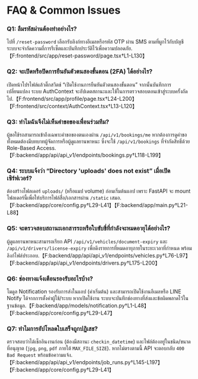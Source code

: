 # FAQ & Common Issues

### Q1: ลืมรหัสผ่านต้องทำอย่างไร?
ไปที่ `/reset-password` เลือกรับลิงก์ทางอีเมลหรือรหัส OTP ผ่าน SMS ตามที่ผูกไว้กับบัญชี ระบบจะจำกัดความถี่การรีเซ็ตและบันทึกประวัติไว้เพื่อความปลอดภัย.【F:frontend/src/app/reset-password/page.tsx†L1-L130】

### Q2: จะเปิดหรือปิดการยืนยันตัวตนสองขั้นตอน (2FA) ได้อย่างไร?
เปิดหน้าโปรไฟล์แล้วติ๊กสวิตช์ “เปิดใช้งานการยืนยันตัวตนสองขั้นตอน” จากนั้นบันทึกการเปลี่ยนแปลง ระบบ AuthContext จะอัปเดตสถานะและใช้ในการตรวจสอบตอนเข้าสู่ระบบครั้งถัดไป.【F:frontend/src/app/profile/page.tsx†L24-L200】【F:frontend/src/context/AuthContext.tsx†L13-L120】

### Q3: ทำไมฉันจึงไม่เห็นคำขอของเพื่อนร่วมทีม?
ผู้ขอใช้รถสามารถเข้าถึงเฉพาะคำขอของตนเองผ่าน `/api/v1/bookings/me` หากต้องการดูคำขอทั้งหมดต้องมีบทบาทผู้จัดการหรือผู้ดูแลยานพาหนะ ซึ่งจะใช้ `/api/v1/bookings` ที่จำกัดสิทธิ์ด้วย Role-Based Access.【F:backend/app/api/api_v1/endpoints/bookings.py†L118-L199】

### Q4: ระบบแจ้งว่า “Directory 'uploads' does not exist” เมื่อเปิดเซิร์ฟเวอร์?
ต้องสร้างโฟลเดอร์ `uploads/` (หรือแมป volume) ก่อนเริ่มต้นแอป เพราะ FastAPI จะ mount โฟลเดอร์นี้เพื่อให้บริการไฟล์สื่อ/เอกสารผ่าน `/static` เสมอ.【F:backend/app/core/config.py†L29-L41】【F:backend/app/main.py†L21-L88】

### Q5: จะตรวจสอบสถานะเอกสารรถหรือใบขับขี่ที่กำลังจะหมดอายุได้อย่างไร?
ผู้ดูแลยานพาหนะสามารถเรียก API `/api/v1/vehicles/document-expiry` และ `/api/v1/drivers/license-expiry` เพื่อดึงรายการที่หมดอายุภายในระยะเวลาที่กำหนด พร้อมลิงก์ไฟล์ประกอบ.【F:backend/app/api/api_v1/endpoints/vehicles.py†L76-L97】【F:backend/app/api/api_v1/endpoints/drivers.py†L175-L200】

### Q6: ช่องทางแจ้งเตือนรองรับอะไรบ้าง?
โมดูล Notification รองรับการส่งในแอป (ค่าเริ่มต้น) และสามารถเปิดใช้งานอีเมลหรือ LINE Notify ได้จากการตั้งค่าผู้ใช้/ระบบ หากเปิดใช้งาน ระบบจะบันทึกช่องทางที่ส่งและข้อผิดพลาดไว้ในฐานข้อมูล.【F:backend/app/models/notification.py†L1-L48】【F:backend/app/core/config.py†L29-L47】

### Q7: ทำไมการอัปโหลดใบเสร็จถูกปฏิเสธ?
ตรวจสอบว่าได้เช็กอินงานก่อน (ต้องมีสถานะ `checkin_datetime`) และไฟล์ต้องอยู่ในชนิด/ขนาดที่อนุญาต (`jpg`, `png`, `pdf` ภายใต้ `MAX_FILE_SIZE`). หากไม่ตรงตามนี้ API จะตอบกลับ `400 Bad Request` พร้อมข้อความแจ้ง.【F:backend/app/api/api_v1/endpoints/job_runs.py†L145-L197】【F:backend/app/core/config.py†L29-L41】

